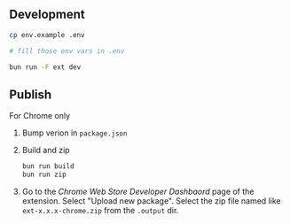 ## Development

```bash
cp env.example .env

# fill those env vars in .env

bun run -F ext dev
```

## Publish

For Chrome only

1. Bump verion in `package.json`
2. Build and zip

    ```bash
    bun run build
    bun run zip
    ````

3. Go to the _Chrome Web Store Developer Dashbaord_ page of the extension. Select "Upload new package". Select the zip file named like `ext-x.x.x-chrome.zip` from the `.output` dir.
